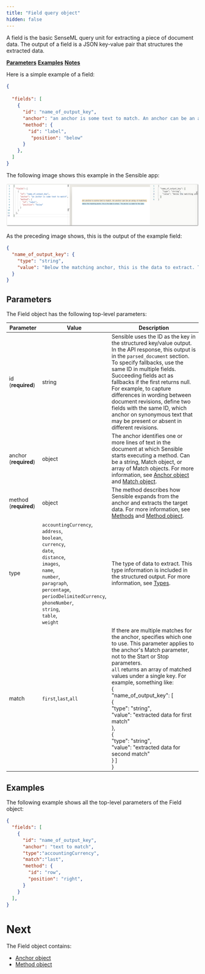 ```yaml
---
title: "Field query object"
hidden: false
---
```


A field is the basic SenseML query unit for extracting a piece of document data. The output of a field is a JSON key-value pair that structures the extracted data.  

[**Parameters**](doc:field-query-object#parameters)
[**Examples**](doc:field-query-object#examples)
[**Notes**](doc:field-query-object#notes)

Here is a simple example of a field: 

```json
{

  "fields": [
    {
      "id": "name_of_output_key",
      "anchor": "an anchor is some text to match. An anchor can be an array of matches",
      "method": {
        "id": "label",
         "position": "below"
      }
    },
  ]
}
```

The following image shows this example in the Sensible app:

![Click to enlarge](https://raw.githubusercontent.com/sensible-hq/sensible-docs/main/readme-sync/assets/v0/images/final/basic_field.png)

As the preceding image shows, this is the output of the example field: 

```json
{
  "name_of_output_key": {
    "type": "string",
    "value": "Below the matching anchor, this is the data to extract. The anchor is a label for this data."
  }
}
```

Parameters
----

The Field object has the following top-level parameters:

| Parameter             | Value                                                        | Description                                                  |
| --------------------- | ------------------------------------------------------------ | ------------------------------------------------------------ |
| id (**required**)     | string                                                       | Sensible uses the ID as the key in the structured key/value output. In the API response, this output is in the `parsed_document` section.<br/>To specify fallbacks, use the same ID in multiple fields. Succeeding fields act as fallbacks if the first returns null. For example, to capture differences in wording between document revisions, define two fields with the same ID, which anchor on synonymous text that may be present or absent in different revisions. |
| anchor (**required**) | object                                                       | The anchor identifies one or more lines of text in the document at which Sensible starts executing a method. Can be a string, Match object, or array of Match objects. For more information, see [Anchor object](doc:anchor) and [Match object](doc:match). |
| method (**required**) | object                                                       | The method describes how Sensible expands from the anchor and extracts the target data. For more information, see [Methods](doc:methods) and [Method object](doc:method). |
| type                  | `accountingCurrency`,<br/> `address`,<br/> `boolean`,<br/> `currency`,<br/> `date`,<br/> `distance`,<br/> `images`,<br/> `name`,<br/> `number`,<br/> `paragraph`, <br/>`percentage`,<br/>`periodDelimitedCurrency`,<br/>`phoneNumber`,<br/> `string`,<br/> `table`,<br/> `weight` | The type of data to extract. This type information is included in the structured output. For more information, see [Types](doc:types). |
| match                 | `first`,`last`,`all`                                         | If there are multiple matches for the anchor, specifies which one to use. This parameter applies to the anchor's Match parameter, not to the Start or Stop parameters.<br/>`all` returns an array of matched values under a single key.  For example, something like:  <br/>{<br/>  "name_of_output_key": [<br/>    {<br/>      "type": "string",<br/>      "value": "extracted data for first match"<br/>    },<br/>    {<br/>      "type": "string",<br/>      "value": "extracted data for second match"<br/>    } ]<br/>} |

Examples
----

The following example shows all the top-level parameters of the Field object:

```json
{
  "fields": [
    {
      "id": "name_of_output_key",
      "anchor": "text to match",        
      "type":"accountingCurrency",
      "match":"last",
      "method": {
        "id": "row",
        "position": "right",
      }
    }
  ],
}
```

Next
===

The Field object contains:

- [Anchor object](doc:anchor)
- [Method object](doc:method)
